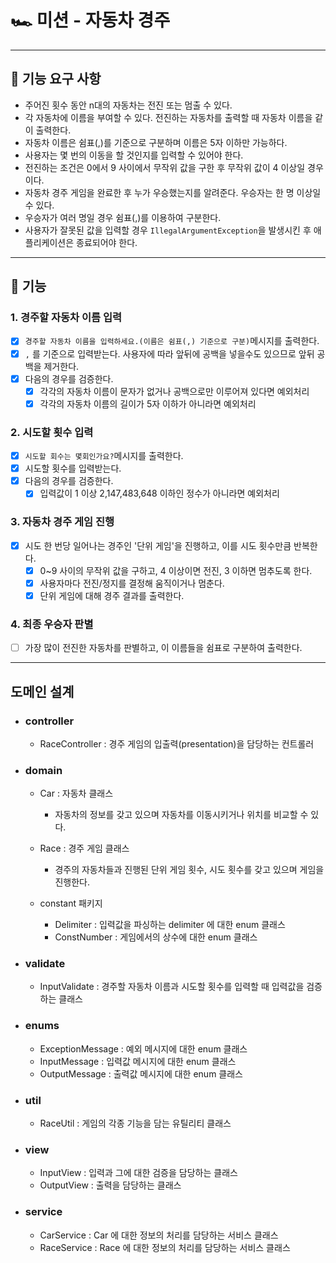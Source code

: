 # 🏎️  미션 - 자동차 경주

---

## 🚀 기능 요구 사항

- 주어진 횟수 동안 n대의 자동차는 전진 또는 멈출 수 있다.
- 각 자동차에 이름을 부여할 수 있다. 전진하는 자동차를 출력할 때 자동차 이름을 같이 출력한다.
- 자동차 이름은 쉼표(,)를 기준으로 구분하며 이름은 5자 이하만 가능하다.
- 사용자는 몇 번의 이동을 할 것인지를 입력할 수 있어야 한다.
- 전진하는 조건은 0에서 9 사이에서 무작위 값을 구한 후 무작위 값이 4 이상일 경우이다.
- 자동차 경주 게임을 완료한 후 누가 우승했는지를 알려준다. 우승자는 한 명 이상일 수 있다.
- 우승자가 여러 명일 경우 쉼표(,)를 이용하여 구분한다.
- 사용자가 잘못된 값을 입력할 경우 `IllegalArgumentException`을 발생시킨 후 애플리케이션은 종료되어야 한다.

---

## 📮 기능

### 1. 경주할 자동차 이름 입력

- [X] `경주할 자동차 이름을 입력하세요.(이름은 쉼표(,) 기준으로 구분)`메시지를 출력한다.
- [X] `,` 를 기준으로 입력받는다. 사용자에 따라 앞뒤에 공백을 넣을수도 있으므로 앞뒤 공백을 제거한다.
- [X] 다음의 경우를 검증한다.
  - [X] 각각의 자동차 이름이 문자가 없거나 공백으로만 이루어져 있다면 예외처리
  - [X] 각각의 자동차 이름의 길이가 5자 이하가 아니라면 예외처리

### 2. 시도할 횟수 입력
- [X] `시도할 회수는 몇회인가요?`메시지를 출력한다.
- [X] 시도할 횟수를 입력받는다.
- [X] 다음의 경우를 검증한다.
  - [X] 입력값이 1 이상 2,147,483,648 이하인 정수가 아니라면 예외처리

### 3. 자동차 경주 게임 진행
- [X] 시도 한 번당 일어나는 경주인 '단위 게임'을 진행하고, 이를 시도 횟수만큼 반복한다.
  - [X] 0~9 사이의 무작위 값을 구하고, 4 이상이면 전진, 3 이하면 멈추도록 한다.
  - [X] 사용자마다 전진/정지를 결정해 움직이거나 멈춘다.
  - [X] 단위 게임에 대해 경주 결과를 출력한다.

### 4. 최종 우승자 판별
- [ ] 가장 많이 전진한 자동차를 판별하고, 이 이름들을 쉼표로 구분하여 출력한다.

---

## 도메인 설계

- ### controller
  - RaceController : 경주 게임의 입출력(presentation)을 담당하는 컨트롤러

- ### domain

  - Car : 자동차 클래스
    - 자동차의 정보를 갖고 있으며 자동차를 이동시키거나 위치를 비교할 수 있다.

  - Race : 경주 게임 클래스
    - 경주의 자동차들과 진행된 단위 게임 횟수, 시도 횟수를 갖고 있으며 게임을 진행한다. 

  - constant 패키지
    - Delimiter : 입력값을 파싱하는 delimiter 에 대한 enum 클래스
    - ConstNumber : 게임에서의 상수에 대한 enum 클래스

- ### validate
  - InputValidate : 경주할 자동차 이름과 시도할 횟수를 입력할 때 입력값을 검증하는 클래스

- ### enums
  - ExceptionMessage : 예외 메시지에 대한 enum 클래스
  - InputMessage : 입력값 메시지에 대한 enum 클래스
  - OutputMessage : 출력값 메시지에 대한 enum 클래스

- ### util
  - RaceUtil : 게임의 각종 기능을 담는 유틸리티 클래스

- ### view
  - InputView : 입력과 그에 대한 검증을 담당하는 클래스
  - OutputView : 출력을 담당하는 클래스

- ### service
  - CarService : Car 에 대한 정보의 처리를 담당하는 서비스 클래스
  - RaceService : Race 에 대한 정보의 처리를 담당하는 서비스 클래스